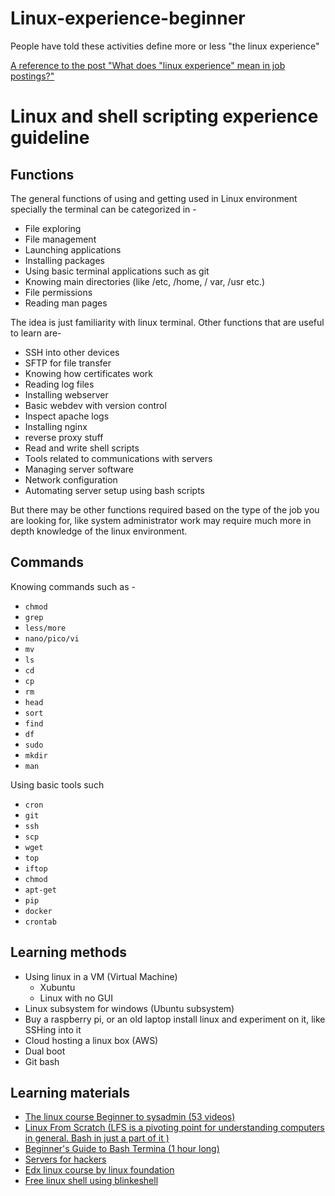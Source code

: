 # Linux-experience-beginner
People have told these activities define more or less "the linux experience"

[A reference to the post "What does "linux experience" mean in job postings?"](https://old.reddit.com/r/learnprogramming/comments/a9kw40/what_does_linux_experience_mean_in_job_postings/)

# Linux and shell scripting experience guideline

## Functions

The general functions of using and getting used in Linux environment specially the terminal can be categorized in  -

- File exploring
- File management
- Launching applications
- Installing packages
- Using basic terminal applications such as git
- Knowing main directories (like /etc, /home, / var, /usr etc.)
- File permissions
- Reading man pages

The idea is just familiarity with linux terminal. Other functions that are useful to learn are-

- SSH into other devices
- SFTP for file transfer
- Knowing how certificates work
- Reading log files
- Installing webserver
- Basic webdev with version control
- Inspect apache logs
- Installing nginx
- reverse proxy stuff
- Read and write shell scripts
- Tools related to communications with servers
- Managing server software
- Network configuration
- Automating server setup using bash scripts

But there may be other functions required based on the type of the job you are looking for, like system administrator work may require much more in depth knowledge of the linux environment.

## Commands

Knowing commands such as -

- ``chmod``
- ``grep``
- ``less/more``
- ``nano/pico/vi``
- ``mv``
- ``ls``
- ``cd``
- ``cp``
- ``rm``
- ``head``
- ``sort``
- ``find``
- ``df``
- ``sudo``
- ``mkdir``
- ``man``

Using basic tools such 

- ``cron``
- ``git``
- ``ssh``
- ``scp``
- ``wget``
- ``top``
- ``iftop`` 
- ``chmod``
- ``apt-get``
- ``pip``
- ``docker``
- ``crontab``


## Learning methods

- Using linux in a VM (Virtual Machine)
  - Xubuntu
  - Linux with no GUI
- Linux subsystem for windows (Ubuntu subsystem)
- Buy a raspberry pi, or an old laptop install linux and experiment on it, like SSHing into it
- Cloud hosting a linux box (AWS)
- Dual boot
- Git bash

## Learning materials

- [The linux course Beginner to sysadmin (53 videos)](https://www.youtube.com/playlist?list=PLtK75qxsQaMLZSo7KL-PmiRarU7hrpnwK&app=desktop)
- [Linux From Scratch (LFS is a pivoting point for understanding computers in general. Bash in just a part of it )](http://www.linuxfromscratch.org/)
- [Beginner's Guide to Bash Termina (1 hour long)](https://www.youtube.com/watch?v=oxuRxtrO2Ag&feature=youtu.be)
- [Servers for hackers](https://serversforhackers.com/)
- [Edx linux course by linux foundation](https://www.edx.org/course/introduction-to-linux)
- [Free linux shell using blinkeshell](https://blinkenshell.org/wiki/Start)
